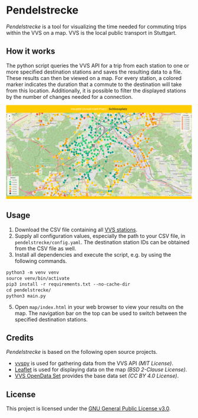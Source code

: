 # Pendelstrecke

*Pendelstrecke* is a tool for visualizing the time needed for commuting trips within the VVS on a map. VVS is the local 
public transport in Stuttgart.

## How it works
The python script queries the VVS API for a trip from each station to one or more specified destination stations and 
saves the resulting data to a file. These results can then be viewed on a map. For every station, a colored marker 
indicates the duration that a commute to the destination will take from this location. Additionally, it is possible 
to filter the displayed stations by the number of changes needed for a connection.

![Screenshot](screenshot.png)

## Usage

1. Download the CSV file containing all [VVS stations](https://www.openvvs.de).
2. Supply all configuration values, especially the path to your CSV file, in `pendelstrecke/config.yaml`. 
The destination station IDs can be obtained from the CSV file as well.
3. Install all dependencies and execute the script, e.g. by using the following commands.

```commandline
python3 -m venv venv
source venv/bin/activate
pip3 install -r requirements.txt --no-cache-dir
cd pendelstrecke/
python3 main.py
```

5. Open `map/index.html` in your web browser to view your results on the map. The navigation bar on the top can be used 
to switch between the specified destination stations.

## Credits
*Pendelstrecke* is based on the following open source projects.

* [vvspy](https://github.com/zaanposni/vvspy) is used for gathering data from the VVS API *(MIT License)*.
* [Leaflet](https://github.com/Leaflet/Leaflet) is used for displaying data on the map *(BSD 2-Clause License)*.
* [VVS OpenData Set](https://www.openvvs.de) provides the base data set *(CC BY 4.0 License)*.

## License
This project is licensed under the [GNU General Public License v3.0](https://www.gnu.org/licenses/gpl-3.0).

